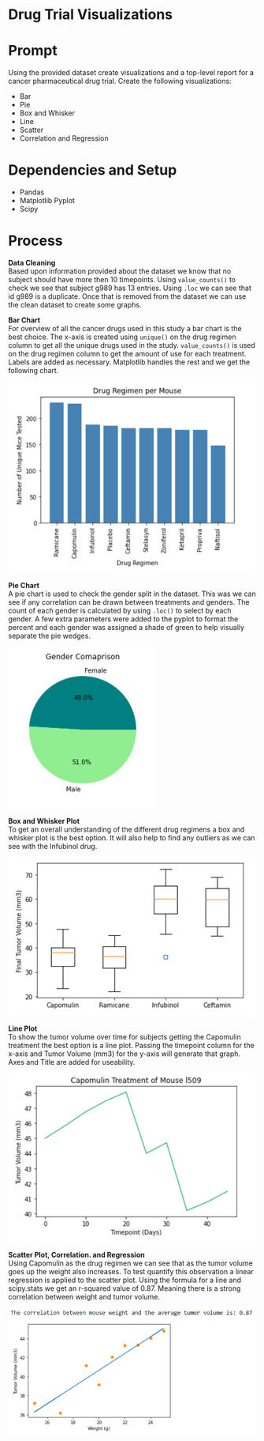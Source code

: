 # Drug Trial Visualizations

# Prompt
Using the provided dataset create visualizations and a top-level report for a cancer pharmaceutical drug trial.
Create the following visualizations:
* Bar
* Pie
* Box and Whisker
* Line
* Scatter
* Correlation and Regression

# Dependencies and Setup
* Pandas
* Matplotlib Pyplot
* Scipy 

# Process  

**Data Cleaning**  
Based upon information provided about the dataset we know that no subject should have more then 10 timepoints. Using `value_counts()` to check we see that subject g989 has 13 entries. Using `.loc` we can see that id g989 is a duplicate. Once that is removed from the dataset we can use the clean dataset to create some graphs.

**Bar Chart**  
For overview of all the cancer drugs used in this study a bar chart is the best choice. The x-axis is created using `unique()` on the drug regimen column to get all the unique drugs used in the study. `value_counts()` is used on the drug regimen column to get the amount of use for each treatment. Labels are added as necessary. Matplotlib handles the rest and we get the following chart.

<img src="images/bar.png" height="auto"> 

**Pie Chart**  
A pie chart is used to check the gender split in the dataset. This was we can see if any correlation can be drawn between treatments and genders. The count of each gender is calculated by using `.loc()` to select by each gender. A few extra parameters were added to the pyplot to format the percent and each gender was assigned a shade of green to help visually separate the pie wedges.

<img src="images/pie.png" height="auto"> 

**Box and Whisker Plot**  
To get an overall understanding of the different drug regimens a box and whisker plot is the best option. It will also help to find any outliers as we can see with the Infubinol drug.

<img src="images/box_whisker.png" height="auto"> 

**Line Plot**  
To show the tumor volume over time for subjects getting the Capomulin treatment the best option is a line plot. Passing the timepoint column for the x-axis and Tumor Volume (mm3) for the y-axis will generate that graph. Axes and Title are added for useability.

<img src="images/line.png" height="auto"> 

**Scatter Plot, Correlation. and Regression**  
Using Capomulin as the drug regimen we can see that as the tumor volume goes up the weight also increases. To test quantify this observation a linear regression is applied to the scatter plot. Using the formula for a line and scipy.stats we get an r-squared value of 0.87. Meaning there is a strong correlation between weight and tumor volume.

 <img src="images/scatter.png" height="auto"> 


